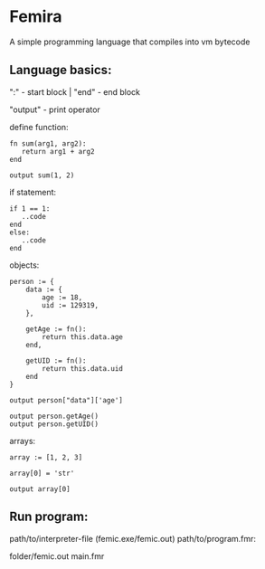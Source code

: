 # Femira

A simple programming language that compiles into vm bytecode

## Language basics:

":" - start block |
"end" - end block

"output" - print operator

define function:

```
fn sum(arg1, arg2):
   return arg1 + arg2
end

output sum(1, 2)
```

if statement:

```
if 1 == 1:
   ..code
end
else:
   ..code
end
```

objects:

```
person := {
    data := {
        age := 18,
        uid := 129319,
    },

    getAge := fn():
        return this.data.age
    end,

    getUID := fn():
        return this.data.uid
    end
}

output person["data"]['age']

output person.getAge()
output person.getUID()
```

arrays:

```
array := [1, 2, 3]

array[0] = 'str'

output array[0]
```

## Run program:

path/to/interpreter-file (femic.exe/femic.out) path/to/program.fmr:

folder/femic.out main.fmr
